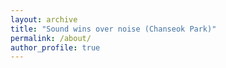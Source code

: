 ```yaml
---
layout: archive
title: "Sound wins over noise (Chanseok Park)"
permalink: /about/
author_profile: true
---
```


